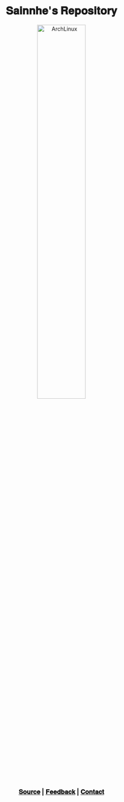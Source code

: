<h1 align="center">
𝐒𝐚𝐢𝐧𝐧𝐡𝐞'𝐬 𝐑𝐞𝐩𝐨𝐬𝐢𝐭𝐨𝐫𝐲
</h1>

<p align="center">
  <a href="https://repo.sainnhe.dev/archlinux">
    <img src="https://gitlab.com/sainnhe/img/-/raw/master/logo-archlinux.png" alt="ArchLinux" width="50%" height="50%">
  </a>
  <br><br>
</p>

<h3 align="center">
  <p align="center">
    <a href="https://github.com/sainnhe/repo">𝐒𝐨𝐮𝐫𝐜𝐞</a> |
    <a href="https://github.com/sainnhe/repo/issues">𝐅𝐞𝐞𝐝𝐛𝐚𝐜𝐤</a> |
    <a href="mailto:sainnhe@gmail.com">𝐂𝐨𝐧𝐭𝐚𝐜𝐭</a>
    <br><br>
  </p>
</h3>

